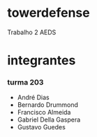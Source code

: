 # towerdefense
Trabalho 2 AEDS

# integrantes
### turma 203
- André Dias
- Bernardo Drummond
- Francisco Almeida
- Gabriel Della Gaspera
- Gustavo Guedes
